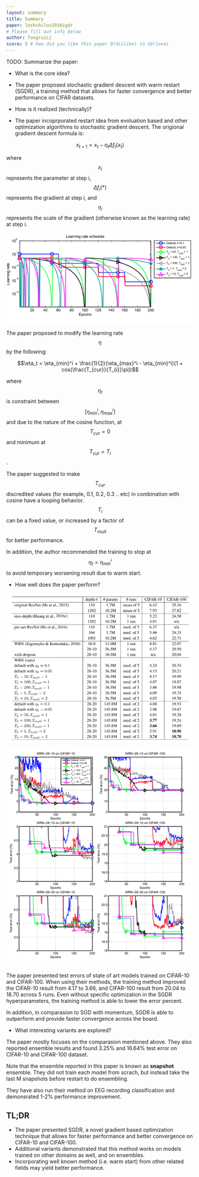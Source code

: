 ```yaml
---
layout: summary
title: Summary
paper: loshchilov2016sgdr
# Please fill out info below
author: TongruiLi
score: 5 # How did you like this paper 0(dislike) to 10(love)
---
```


TODO: Summarize the paper:
* What is the core idea?

- The paper proposed stochastic gradient descent with warm restart (SGDR), a training method that allows for faster convergence and better performance on CIFAR datasets.

* How is it realized (technically)?

- The paper incoprporated restart idea from evoluation based and other optimization algorithms to stochastic gradient descent. The origional gradient descent formula is:

$$x_{t+1} = x_t - \eta_t \Delta f_t(x_t)$$

where $$x_{i}$$ represents the parameter at step i, $$\Delta f_i(*)$$ represents the gradient at step i, and $$\eta_i$$ represents the scale of the gradient (otherwise known as the learning rate) at step i.

![LR_Schedule](loshchilov2016sgdr_2c.png)

The paper proposed to modify the learning rate $$\eta$$ by the following:

$$\eta_t = \eta_{min}^i + \frac{1}{2}(\eta_{max}^i - \eta_{min}^i)(1 + cos(\frac{T_{cur}}{T_{i}}\pi))$$

where $$\eta_{t}$$ is constraint between $$[\eta_{min}^i, \eta_{max}^i]$$ and due to the nature of the cosine function, at $$T_{cur} = 0$$ and minimum at $$T_{cur} = T_i$$.  

The paper suggested to make $$T_{cur}$$ discredited values (for example, 0.1, 0.2, 0.3 .. etc) in combination with cosine have a looping behavior. $$T_{i}$$ can be a fixed value, or increased by a factor of $$T_{mult}$$ for better performance.

In addition, the author recommended the training to stop at $$\eta_t = \eta_{min}^i$$ to avoid temporary worsening result due to warm start.

* How well does the paper perform?

![Result_Quantitative](loshchilov2016sgdr_2a.png)

![Resule_Qualitative](loshchilov2016sgdr_2b.png)

The paper presented test errors of state of art models trained on CIFAR-10 and CIFAR-100. When using their methods, the training method improved the CIFAR-10 result from 4.17 to 3.66, and CIFAR-100 result from 20.04 to 18.70 across 5 runs. Even without specific optimization in the SGDR hyperparameters, the training method is able to lower the error percent. 

In addition, in comparasion to SGD with momentum, SGDR is able to outperform and provide faster convergence across the board.

* What interesting variants are explored?

The paper mostly focuses on the comparasion mentioned above. They also reported ensemble results and found 3.25% and 16.64% test error on CIFAR-10 and CIFAR-100 dataset. 

Note that the ensemble reported in this paper is known as **snapshot** ensemble. They did not train each model from scrach, but instead take the last M snapshots before restart to do ensembling.

They have also run their method on EEG recording classification and demonsrated 1-2% performance improvement.

## TL;DR
* The paper presented SGDR, a novel gradient based optimization technique that allows for faster performance and better convergence on CIFAR-10 and CIFAR-100.
* Additional variants demonstrated that this method works on models trained on other domains as well, and on ensembles.
* Incorporating well known method (i.e. warm start) from other related fields may yield better performance.
